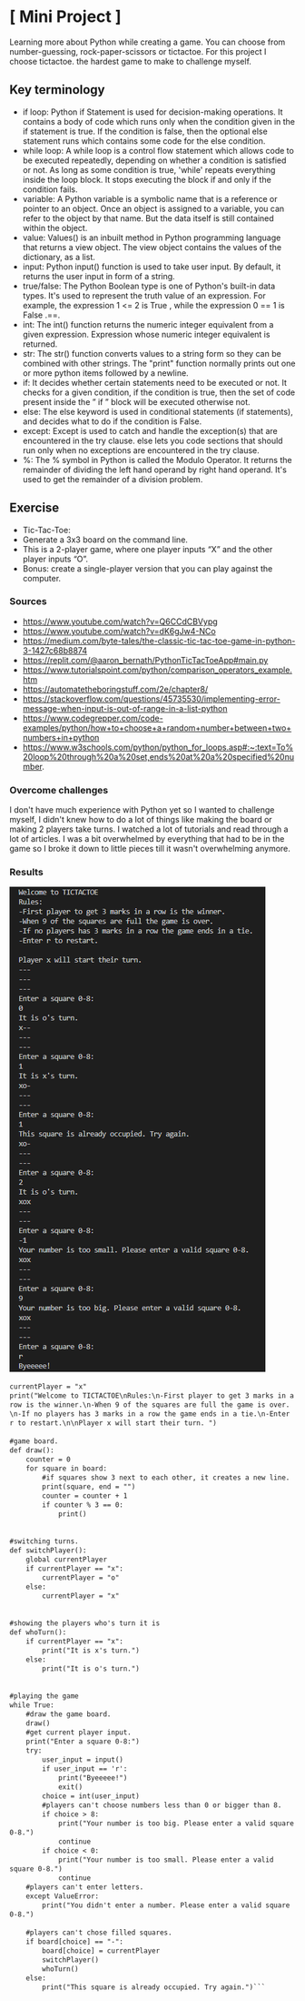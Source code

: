 # [ Mini Project ]
Learning more about Python while creating a game. You can choose from number-guessing, rock-paper-scissors or tictactoe. For this project I choose tictactoe. the hardest game to make to challenge myself.

## Key terminology
- if loop: Python if Statement is used for decision-making operations. It contains a body of code which runs only when the condition given in the if statement is true. If the condition is false, then the optional else statement runs which contains some code for the else condition.
- while loop: A while loop is a control flow statement which allows code to be executed repeatedly, depending on whether a condition is satisfied or not. As long as some condition is true, 'while' repeats everything inside the loop block. It stops executing the block if and only if the condition fails.
- variable: A Python variable is a symbolic name that is a reference or pointer to an object. Once an object is assigned to a variable, you can refer to the object by that name. But the data itself is still contained within the object.
- value: Values() is an inbuilt method in Python programming language that returns a view object. The view object contains the values of the dictionary, as a list.
- input: Python input() function is used to take user input. By default, it returns the user input in form of a string.
- true/false: The Python Boolean type is one of Python's built-in data types. It's used to represent the truth value of an expression. For example, the expression 1 <= 2 is True , while the expression 0 == 1 is False .==.
- int: The int() function returns the numeric integer equivalent from a given expression. Expression whose numeric integer equivalent is returned.
- str: The str() function converts values to a string form so they can be combined with other strings. The "print" function normally prints out one or more python items followed by a newline.
- if:  It decides whether certain statements need to be executed or not. It checks for a given condition, if the condition is true, then the set of code present inside the ” if ” block will be executed otherwise not.
- else: The else keyword is used in conditional statements (if statements), and decides what to do if the condition is False.
- except: Except is used to catch and handle the exception(s) that are encountered in the try clause. else lets you code sections that should run only when no exceptions are encountered in the try clause.
- %: The % symbol in Python is called the Modulo Operator. It returns the remainder of dividing the left hand operand by right hand operand. It's used to get the remainder of a division problem.

## Exercise
- Tic-Tac-Toe:
- Generate a 3x3 board on the command line.
- This is a 2-player game, where one player inputs “X” and the other player inputs “O”.
- Bonus: create a single-player version that you can play against the computer.

### Sources
- https://www.youtube.com/watch?v=Q6CCdCBVypg
- https://www.youtube.com/watch?v=dK6gJw4-NCo
- https://medium.com/byte-tales/the-classic-tic-tac-toe-game-in-python-3-1427c68b8874
- https://replit.com/@aaron_bernath/PythonTicTacToeApp#main.py
- https://www.tutorialspoint.com/python/comparison_operators_example.htm
- https://automatetheboringstuff.com/2e/chapter8/
- https://stackoverflow.com/questions/45735530/implementing-error-message-when-input-is-out-of-range-in-a-list-python
- https://www.codegrepper.com/code-examples/python/how+to+choose+a+random+number+between+two+numbers+in+python
- https://www.w3schools.com/python/python_for_loops.asp#:~:text=To%20loop%20through%20a%20set,ends%20at%20a%20specified%20number.

### Overcome challenges
I don't have much experience with Python yet so I wanted to challenge myself, I didn't knew how to do a lot of things like making the board or making 2 players take turns. I watched a lot of tutorials and read through a lot of articles. I was a bit overwhelmed by everything that had to be in the game so I broke it down to little pieces till it wasn't overwhelming anymore.

### Results

![](./../../../00_includes/PRG09_screenshot_tictactoe.png)

```board = ["-"]*9
currentPlayer = "x"
print("Welcome to TICTACTOE\nRules:\n-First player to get 3 marks in a row is the winner.\n-When 9 of the squares are full the game is over. \n-If no players has 3 marks in a row the game ends in a tie.\n-Enter r to restart.\n\nPlayer x will start their turn. ")

#game board.
def draw():
    counter = 0
    for square in board:
        #if squares show 3 next to each other, it creates a new line.
        print(square, end = "")
        counter = counter + 1
        if counter % 3 == 0:
            print()
        
        
#switching turns.
def switchPlayer():
    global currentPlayer
    if currentPlayer == "x":
        currentPlayer = "o"
    else:
        currentPlayer = "x"


#showing the players who's turn it is
def whoTurn():
    if currentPlayer == "x":
        print("It is x's turn.")
    else:
        print("It is o's turn.")


#playing the game
while True:
    #draw the game board.
    draw()
    #get current player input.
    print("Enter a square 0-8:")
    try:
        user_input = input()
        if user_input == 'r':
            print("Byeeeee!")
            exit()
        choice = int(user_input)
        #players can't choose numbers less than 0 or bigger than 8.
        if choice > 8:
            print("Your number is too big. Please enter a valid square 0-8.")
            continue
        if choice < 0:
            print("Your number is too small. Please enter a valid square 0-8.")
            continue
    #players can't enter letters.
    except ValueError:
        print("You didn't enter a number. Please enter a valid square 0-8.")

    #players can't chose filled squares.
    if board[choice] == "-":
        board[choice] = currentPlayer
        switchPlayer()
        whoTurn()
    else:
        print("This square is already occupied. Try again.")```

